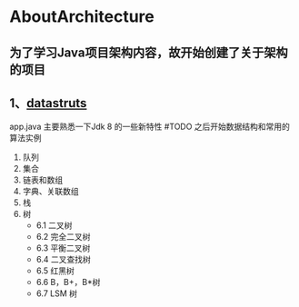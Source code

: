 # AboutArchitecture
 **为了学习Java项目架构内容，故开始创建了关于架构的项目**
---
## 1、[datastruts](/DataStructure/README.md)

  app.java 主要熟悉一下Jdk 8 的一些新特性
  #TODO 之后开始数据结构和常用的算法实例
 1. 队列
 2. 集合
 3. 链表和数组
 4. 字典、关联数组
 5. 栈
 6. 树   
    * 6.1 二叉树
    * 6.2 完全二叉树
    * 6.3 平衡二叉树
    * 6.4 二叉查找树
    * 6.5 红黑树
    * 6.6 B，B+，B*树
    * 6.7 LSM 树
    


